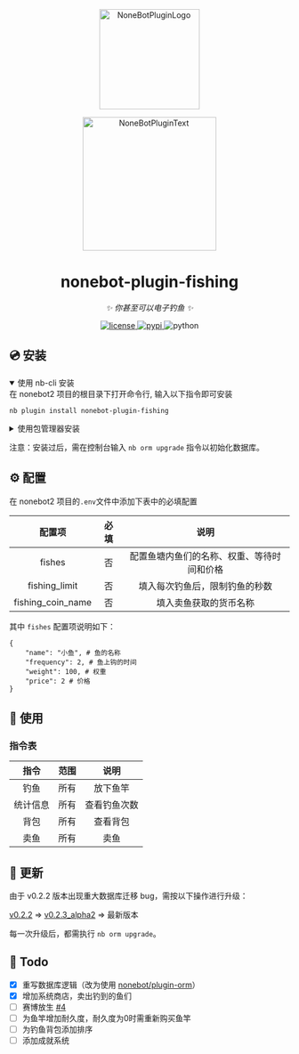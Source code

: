 <div align="center">
  <a href="https://v2.nonebot.dev/store"><img src="https://github.com/A-kirami/nonebot-plugin-template/blob/resources/nbp_logo.png" width="180" height="180" alt="NoneBotPluginLogo"></a>
  <br>
  <p><img src="https://github.com/A-kirami/nonebot-plugin-template/blob/resources/NoneBotPlugin.svg" width="240" alt="NoneBotPluginText"></p>
</div>

<div align="center">

# nonebot-plugin-fishing

_✨ 你甚至可以电子钓鱼 ✨_

<a href="./LICENSE">
    <img src="https://img.shields.io/github/license/C14H22O/nonebot-plugin-fishing.svg" alt="license">
</a>
<a href="https://pypi.python.org/pypi/nonebot-plugin-fishing">
    <img src="https://img.shields.io/pypi/v/nonebot-plugin-fishing.svg" alt="pypi">
</a>
<img src="https://img.shields.io/badge/python-3.8+-blue.svg" alt="python">

</div>

## 💿 安装

<details open>
<summary>使用 nb-cli 安装</summary>
在 nonebot2 项目的根目录下打开命令行, 输入以下指令即可安装

    nb plugin install nonebot-plugin-fishing

</details>

<details>
<summary>使用包管理器安装</summary>
在 nonebot2 项目的插件目录下, 打开命令行, 根据你使用的包管理器, 输入相应的安装命令

<details>
<summary>pip</summary>

    pip install nonebot-plugin-fishing
</details>
<details>
<summary>pdm</summary>

    pdm add nonebot-plugin-fishing
</details>
<details>
<summary>poetry</summary>

    poetry add nonebot-plugin-fishing
</details>
<details>
<summary>conda</summary>

    conda install nonebot-plugin-fishing
</details>

打开 nonebot2 项目根目录下的 `pyproject.toml` 文件, 在 `[tool.nonebot]` 部分追加写入

    plugins = ["nonebot_plugin_fishing"]

</details>

注意：安装过后，需在控制台输入 `nb orm upgrade` 指令以初始化数据库。

## ⚙️ 配置

在 nonebot2 项目的`.env`文件中添加下表中的必填配置

| 配置项 | 必填 | 说明 |
|:-----:|:----:|:----:|
| fishes | 否 | 配置鱼塘内鱼们的名称、权重、等待时间和价格 |
| fishing_limit | 否 | 填入每次钓鱼后，限制钓鱼的秒数 |
| fishing_coin_name | 否 | 填入卖鱼获取的货币名称 |

其中 `fishes` 配置项说明如下：

```dotenv
{
    "name": "小鱼", # 鱼的名称
    "frequency": 2, # 鱼上钩的时间
    "weight": 100, # 权重
    "price": 2 # 价格
}
```



## 🎉 使用

### 指令表
| 指令 | 范围 | 说明 |
|:-----:|:----:|:----:|
| 钓鱼 | 所有 | 放下鱼竿 |
| 统计信息 | 所有 | 查看钓鱼次数 |
| 背包 | 所有 | 查看背包 |
| 卖鱼 | 所有 | 卖鱼 |

## 🔨 更新

由于 v0.2.2 版本出现重大数据库迁移 bug，需按以下操作进行升级：

[v0.2.2](https://pypi.org/project/nonebot-plugin-fishing/0.2.2/) => [v0.2.3_alpha2](https://pypi.org/project/nonebot-plugin-fishing/0.2.3a2/) => 最新版本

每一次升级后，都需执行 `nb orm upgrade`。

## 📝 Todo

- [x] 重写数据库逻辑（改为使用 [nonebot/plugin-orm](https://github.com/nonebot/plugin-orm)）
- [x] 增加系统商店，卖出钓到的鱼们
- [ ] 赛博放生 [#4](https://github.com/C14H22O/nonebot-plugin-fishing/issues/4)
- [ ] 为鱼竿增加耐久度，耐久度为0时需重新购买鱼竿
- [ ] 为钓鱼背包添加排序
- [ ] 添加成就系统
